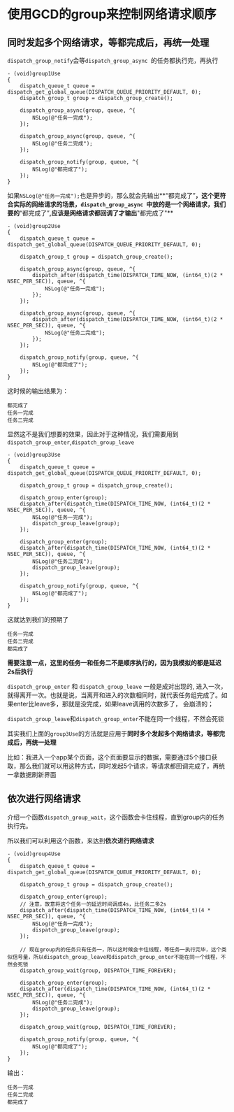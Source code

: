 # 使用GCD的group来控制网络请求顺序

## 同时发起多个网络请求，等都完成后，再统一处理

`dispatch_group_notify`会等`dispatch_group_async `的任务都执行完，再执行

```
- (void)group1Use
{
    dispatch_queue_t queue = dispatch_get_global_queue(DISPATCH_QUEUE_PRIORITY_DEFAULT, 0);
    dispatch_group_t group = dispatch_group_create();
    
    dispatch_group_async(group, queue, ^{
        NSLog(@"任务一完成");
    });
    
    dispatch_group_async(group, queue, ^{
        NSLog(@"任务二完成");
    });
    
    dispatch_group_notify(group, queue, ^{
        NSLog(@"都完成了");
    });
}
```

如果`NSLog(@"任务一完成");`也是异步的，那么就会先输出**“都完成了”**，这个更符合实际的网络请求的场景，`dispatch_group_async `中放的是一个网络请求，我们要的**“都完成了”**,应该是网络请求都回调了才输出**"都完成了"**

```
- (void)group2Use
{
    dispatch_queue_t queue = dispatch_get_global_queue(DISPATCH_QUEUE_PRIORITY_DEFAULT, 0);

    dispatch_group_t group = dispatch_group_create();
    
    dispatch_group_async(group, queue, ^{
        dispatch_after(dispatch_time(DISPATCH_TIME_NOW, (int64_t)(2 * NSEC_PER_SEC)), queue, ^{
            NSLog(@"任务一完成");
        });
    });
    
    dispatch_group_async(group, queue, ^{
        dispatch_after(dispatch_time(DISPATCH_TIME_NOW, (int64_t)(2 * NSEC_PER_SEC)), queue, ^{
            NSLog(@"任务二完成");
        });
    });
    
    dispatch_group_notify(group, queue, ^{
        NSLog(@"都完成了");
    });
}
```

这时候的输出结果为：

```
都完成了
任务一完成
任务二完成

```
显然这不是我们想要的效果，因此对于这种情况，我们需要用到`dispatch_group_enter`,`dispatch_group_leave`

```
- (void)group3Use
{
    dispatch_queue_t queue = dispatch_get_global_queue(DISPATCH_QUEUE_PRIORITY_DEFAULT, 0);

    dispatch_group_t group = dispatch_group_create();
    
    dispatch_group_enter(group);
    dispatch_after(dispatch_time(DISPATCH_TIME_NOW, (int64_t)(2 * NSEC_PER_SEC)), queue, ^{
        NSLog(@"任务一完成");
        dispatch_group_leave(group);
    });
    
    dispatch_group_enter(group);
    dispatch_after(dispatch_time(DISPATCH_TIME_NOW, (int64_t)(2 * NSEC_PER_SEC)), queue, ^{
        NSLog(@"任务二完成");
        dispatch_group_leave(group);
    });
    
    dispatch_group_notify(group, queue, ^{
        NSLog(@"都完成了");
    });
}

```

这就达到我们的预期了

```
任务一完成
任务二完成
都完成了
```

**需要注意一点，这里的任务一和任务二不是顺序执行的，因为我模拟的都是延迟2s后执行**

`dispatch_group_enter` 和 `dispatch_group_leave` 一般是成对出现的, 进入一次，就得离开一次。也就是说，当离开和进入的次数相同时，就代表任务组完成了。如果enter比leave多，那就是没完成，如果leave调用的次数多了， 会崩溃的；

`dispatch_group_leave`和`dispatch_group_enter`不能在同一个线程，不然会死锁

其实我们上面的`group3Use`的方法就是应用于**同时多个发起多个网络请求，等都完成后，再统一处理**

比如：我进入一个app某个页面，这个页面要显示的数据，需要通过5个接口获取，那么我们就可以用这种方式，同时发起5个请求，等请求都回调完成了，再统一拿数据刷新界面

## 依次进行网络请求

介绍一个函数`dispatch_group_wait`，这个函数会卡住线程，直到group内的任务执行完。

所以我们可以利用这个函数，来达到**依次进行网络请求**

```
- (void)group4Use
{
    dispatch_queue_t queue = dispatch_get_global_queue(DISPATCH_QUEUE_PRIORITY_DEFAULT, 0);

    dispatch_group_t group = dispatch_group_create();
    
    dispatch_group_enter(group);
    // 注意，故意将这个任务一的延迟时间调成4s，比任务二多2s
    dispatch_after(dispatch_time(DISPATCH_TIME_NOW, (int64_t)(4 * NSEC_PER_SEC)), queue, ^{
        NSLog(@"任务一完成");
        dispatch_group_leave(group);
    });
    
    // 现在group内的任务只有任务一，所以这时候会卡住线程，等任务一执行完毕，这个类似信号量，所以dispatch_group_leave和dispatch_group_enter不能在同一个线程，不然会死锁
    dispatch_group_wait(group, DISPATCH_TIME_FOREVER);
    
    dispatch_group_enter(group);
    dispatch_after(dispatch_time(DISPATCH_TIME_NOW, (int64_t)(2 * NSEC_PER_SEC)), queue, ^{
        NSLog(@"任务二完成");
        dispatch_group_leave(group);
    });
    
    dispatch_group_wait(group, DISPATCH_TIME_FOREVER);
    
    dispatch_group_notify(group, queue, ^{
        NSLog(@"都完成了");
    });
}

```
输出：

```
任务一完成
任务二完成
都完成了
```























